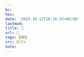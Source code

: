 ```yaml
---
bc:
hex:
date: '2025-10-13T10:26:55+08:00'
lastmod:
title: 􄓎
url: 􄓎
tags: [槈]
src: DCCV
note:
---
```

